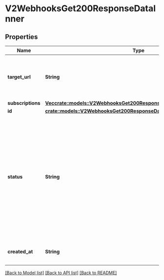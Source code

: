 # V2WebhooksGet200ResponseDataInner

## Properties

Name | Type | Description | Notes
------------ | ------------- | ------------- | -------------
**target_url** | **String** | URL where the webhook events will be delivered to. | 
**subscriptions** | [**Vec<crate::models::V2WebhooksGet200ResponseDataInnerSubscriptionsInner>**](_v2_webhooks_get_200_response_data_inner_subscriptions_inner.md) |  | 
**id** | [**crate::models::V2WebhooksGet200ResponseDataInnerId**](_v2_webhooks_get_200_response_data_inner_id.md) |  | 
**status** | **String** | The state of the webhook. Webhooks marked as active and degraded will receive events, inactive ones will not. If a webhook remains in the degraded state for 7 days, it will be marked inactive. | 
**created_at** | **String** | When the webhook was created. | 

[[Back to Model list]](../README.md#documentation-for-models) [[Back to API list]](../README.md#documentation-for-api-endpoints) [[Back to README]](../README.md)


